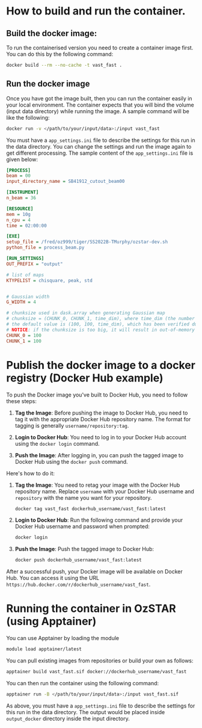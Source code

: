 # How to build and run the container.


## Build the docker image:
To run the containerised version you need to create a container image first. You can do this by the following command:
```bash
docker build --rm --no-cache -t vast_fast .
```
## Run the docker image
Once you have got the image built, then you can run the container easily in your local environment. The container 
expects that you will bind the volume (input data directory) while running the image. A sample command will be like the 
following:

```bash
docker run -v </path/to/your/input/data>:/input vast_fast
```

You must have a ```app_settings.ini``` file to describe the settings for this run in the data directory. You can change 
the settings and run the image again to get different processing. The sample content of the ```app_settings.ini``` file 
is given below:

```ini
[PROCESS]
beam = 00
input_directory_name = SB41912_cutout_beam00

[INSTRUMENT]
n_beam = 36

[RESOURCE]
mem = 10g
n_cpu = 4
time = 02:00:00

[EXE]
setup_file = /fred/oz999/tiger/SS2022B-TMurphy/ozstar-dev.sh
python_file = process_beam.py

[RUN_SETTINGS]
OUT_PREFIX = "output"

# list of maps
KTYPELIST = chisquare, peak, std


# Gaussian width
G_WIDTH = 4

# chunksize used in dask.array when generating Gaussian map
# chunksize = (CHUNK_0, CHUNK_1, time_dim), where time_dim (the number of time slices) is determined at run time
# the default value is (100, 100, time_dim), which has been verified during the course of devlopment at ADACS
# NOTICE: if the chunksize is too big, it will result in out-of-memory issue or kill the process
CHUNK_0 = 100
CHUNK_1 = 100

```

# Publish the docker image to a docker registry (Docker Hub example)

To push the Docker image you've built to Docker Hub, you need to follow these steps:

1. **Tag the Image**: Before pushing the image to Docker Hub, you need to tag it with the appropriate Docker Hub repository name. The format for tagging is generally `username/repository:tag`.

2. **Login to Docker Hub**: You need to log in to your Docker Hub account using the `docker login` command.

3. **Push the Image**: After logging in, you can push the tagged image to Docker Hub using the `docker push` command.

Here's how to do it:

1. **Tag the Image**:
   You need to retag your image with the Docker Hub repository name. Replace `username` with your Docker Hub username and `repository` with the name you want for your repository.

   ```bash
   docker tag vast_fast dockerhub_username/vast_fast:latest
   ```

2. **Login to Docker Hub**:
   Run the following command and provide your Docker Hub username and password when prompted:

   ```bash
   docker login
   ```

3. **Push the Image**:
   Push the tagged image to Docker Hub:

   ```bash
   docker push dockerhub_username/vast_fast:latest
   ```

After a successful push, your Docker image will be available on Docker Hub. You can access it using the URL `https://hub.docker.com/r/dockerhub_username/vast_fast`.

# Running the container in OzSTAR (using Apptainer)

You can use Apptainer by loading the module

```bash
module load apptainer/latest
```

You can pull existing images from repositories or build your own as follows:

```bash
apptainer build vast_fast.sif docker://dockerhub_username/vast_fast
```

You can then run the container using the following command:

```bash
apptainer run -B </path/to/your/input/data>:/input vast_fast.sif
```

As above, you must have a ```app_settings.ini``` file to describe the settings for this run in the data directory. The 
output would be placed inside ```output_docker``` directory inside the input directory.
